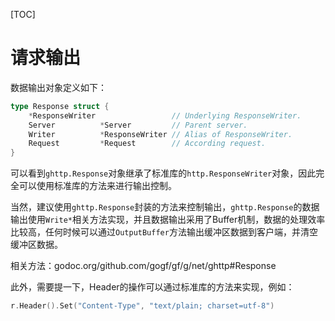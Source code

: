 [TOC]

# 请求输出

数据输出对象定义如下：
```go
type Response struct {
	*ResponseWriter                 // Underlying ResponseWriter.
	Server          *Server         // Parent server.
	Writer          *ResponseWriter // Alias of ResponseWriter.
	Request         *Request        // According request.
}
```
可以看到`ghttp.Response`对象继承了标准库的`http.ResponseWriter`对象，因此完全可以使用标准库的方法来进行输出控制。

当然，建议使用`ghttp.Response`封装的方法来控制输出，`ghttp.Response`的数据输出使用`Write*`相关方法实现，并且数据输出采用了Buffer机制，数据的处理效率比较高，任何时候可以通过`OutputBuffer`方法输出缓冲区数据到客户端，并清空缓冲区数据。

相关方法：godoc.org/github.com/gogf/gf/g/net/ghttp#Response

此外，需要提一下，Header的操作可以通过标准库的方法来实现，例如：
```go
r.Header().Set("Content-Type", "text/plain; charset=utf-8")
```
